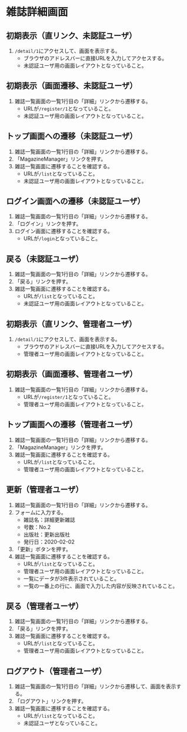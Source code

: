 # 雑誌詳細画面

## 初期表示（直リンク、未認証ユーザ）
1. `/detail/1`にアクセスして、画面を表示する。
    - ブラウザのアドレスバーに直接URLを入力してアクセスする。
    - 未認証ユーザ用の画面レイアウトとなっていること。

## 初期表示（画面遷移、未認証ユーザ）
1. 雑誌一覧画面の一覧1行目の「詳細」リンクから遷移する。
    - URLが`/register/1`となっていること。
    - 未認証ユーザ用の画面レイアウトとなっていること。

## トップ画面への遷移（未認証ユーザ）
1. 雑誌一覧画面の一覧1行目の「詳細」リンクから遷移する。
1. 「MagazineManager」リンクを押す。
1. 雑誌一覧画面に遷移することを確認する。
    - URLが`/list`となっていること。
    - 未認証ユーザ用の画面レイアウトとなっていること。

## ログイン画面への遷移（未認証ユーザ）
1. 雑誌一覧画面の一覧1行目の「詳細」リンクから遷移する。
1. 「ログイン」リンクを押す。
1. ログイン画面に遷移することを確認する。
    - URLが`/login`となっていること。

## 戻る（未認証ユーザ）
1. 雑誌一覧画面の一覧1行目の「詳細」リンクから遷移する。
1. 「戻る」リンクを押す。
1. 雑誌一覧画面に遷移することを確認する。
    - URLが`/list`となっていること。
    - 未認証ユーザ用の画面レイアウトとなっていること。

## 初期表示（直リンク、管理者ユーザ）
1. `/detail/1`にアクセスして、画面を表示する。
    - ブラウザのアドレスバーに直接URLを入力してアクセスする。
    - 管理者ユーザ用の画面レイアウトとなっていること。

## 初期表示（画面遷移、管理者ユーザ）
1. 雑誌一覧画面の一覧1行目の「詳細」リンクから遷移する。
    - URLが`/register/1`となっていること。
    - 管理者ユーザ用の画面レイアウトとなっていること。

## トップ画面への遷移（管理者ユーザ）
1. 雑誌一覧画面の一覧1行目の「詳細」リンクから遷移する。
1. 「MagazineManager」リンクを押す。
1. 雑誌一覧画面に遷移することを確認する。
    - URLが`/list`となっていること。
    - 管理者ユーザ用の画面レイアウトとなっていること。

## 更新（管理者ユーザ）
1. 雑誌一覧画面の一覧1行目の「詳細」リンクから遷移する。
1. フォームに入力する。
    - 雑誌名：詳細更新雑誌
    - 号数：No.2
    - 出版社：更新出版社
    - 発行日：2020-02-02
1. 「更新」ボタンを押す。
1. 雑誌一覧画面に遷移することを確認する。
    - URLが`/list`となっていること。
    - 管理者ユーザ用の画面レイアウトとなっていること。
    - 一覧にデータが3件表示されていること。
    - 一覧の一番上の行に、画面で入力した内容が反映されていること。

## 戻る（管理者ユーザ）
1. 雑誌一覧画面の一覧1行目の「詳細」リンクから遷移する。
1. 「戻る」リンクを押す。
1. 雑誌一覧画面に遷移することを確認する。
    - URLが`/list`となっていること。
    - 管理者ユーザ用の画面レイアウトとなっていること。

## ログアウト（管理者ユーザ）
1. 雑誌一覧画面の一覧1行目の「詳細」リンクから遷移して、画面を表示する。
1. 「ログアウト」リンクを押す。
1. 雑誌一覧画面に遷移することを確認する。
    - URLが`/list`となっていること。
    - 未認証ユーザとなっていること。

